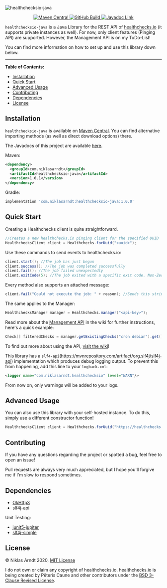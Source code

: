 ![healthchecksio-java](https://socialify.git.ci/niklas2810/healthchecksio-java/image?description=1&font=Source%20Code%20Pro&language=1&owner=1&pattern=Floating%20Cogs&theme=Dark)

<p align="center">
<a href="https://search.maven.org/artifact/com.niklasarndt/healthchecksio-java">
<img alt="Maven Central" src="https://img.shields.io/maven-central/v/com.niklasarndt/healthchecksio-java?logo=java&style=for-the-badge">
</a>
<a href="https://github.com/niklas2810/healthchecksio-java/actions">
<img alt="GitHub Build" src="https://img.shields.io/github/workflow/status/niklas2810/healthchecksio-java/Build%20Project?logo=github&style=for-the-badge">
</a>
<a href="https://niklas2810.github.io/healthchecksio-java/apidocs/">
<img alt="Javadoc Link" src="https://img.shields.io/badge/Javadocs-Link-yellow?style=for-the-badge">
</a>
</p>

`healthchecksio-java` is a Java Library for the REST API of [healthchecks.io](https://healthchecks.io/) (it supports private instances as well). 
For now, only client features (Pinging API) are supported. 
However, the Management API is on my ToDo-List!

You can find more information on how to set up and use this library down below.

<hr>

**Table of Contents:**

- [Installation](#installation)
- [Quick Start](#quick-start)
- [Advanced Usage](#advanced-usage)
- [Contributing](#contributing)
- [Dependencies](#dependencies)
- [License](#license)

## Installation

`healthchecksio-java` is available on [Maven Central](https://search.maven.org/artifact/com.niklasarndt/healthchecksio-java). You can find alternative importing methods (as well as direct download options) there.

The Javadocs of this project are available [here](https://niklas2810.github.io/healthchecksio-java/apidocs/).

Maven:
```xml
<dependency>
  <groupId>com.niklasarndt</groupId>
  <artifactId>healthchecksio-java</artifactId>
  <version>1.0.1</version>
</dependency>
```

Gradle:
```gradle
implementation 'com.niklasarndt:healthchecksio-java:1.0.0'
```

## Quick Start

Creating a Healthchecks client is quite straightforward.

```java
//Creates a new healthchecks.io pinging client for the specified UUID
HealthchecksClient client = Healthchecks.forUuid("<uuid>"); 
```

Use these commands to send events to healthchecks.io:

```java
client.start(); //The job has just begun
client.success(); //The job was completed successfully
client.fail(); //The job failed unexpectedly
client.exitCode(5); //The job exited with a specific exit code. Non-Zero exit codes will trigger alerts.
```

Every method also supports an attached message:

```java
client.fail("Could not execute the job: " + reason); //Sends this string to healthchecks.io, which will be visible on the dashboard
```

The same applies to the Manager:

```java
HealthchecksManager manager = Healthchecks.manager("<api-key>");
```

Read more about the [Management API](https://github.com/niklas2810/healthchecksio-java/wiki/Using-the-Manager)
in the wiki for further instructions, here's a quick example:

```java
Check[] filteredChecks = manager.getExistingChecks("cron debian").get(); //Retrieve all checks with tags "cron" and "debian"
```

To find out more about using the API, 
[visit the wiki](https://github.com/niklas2810/healthchecksio-java/wiki)!

This library has a `slf4-api`(https://mvnrepository.com/artifact/org.slf4j/slf4j-api) implementation which produces debug logging output. To prevent this from happening, add this line to your `logback.xml`:

```xml
<logger name="com.niklasarndt.healthchecksio" level="WARN"/>
```

From now on, only warnings will be added to your logs.


## Advanced Usage

You can also use this library with your self-hosted instance. To do this, simply use a different constructor function!

```java
HealthchecksClient client = Healthchecks.forUuid("https://healthchecks.example.com", "<uuid>"); 
```

## Contributing

If you have any questions regarding the project or spotted a bug, feel free to open an issue!

Pull requests are always very much appreciated, but I hope you'll forgive me if I'm slow to respond sometimes.

## Dependencies

- [OkHttp3](https://github.com/square/okhttp)
- [slf4j-api](https://mvnrepository.com/artifact/org.slf4j/slf4j-api)

Unit Testing:

- [junit5-jupiter](https://github.com/junit-team/junit5)
- [slf4j-simple](https://mvnrepository.com/artifact/org.slf4j/slf4j-simple)

## License

&copy; Niklas Arndt 2020, [MIT License](LICENSE.md)

I do not own or claim any copyright of healthchecks.io. 
healthchecks.io  is being created by Pēteris Caune and other contributors
under the [BSD 3-Clause Revised License](https://github.com/healthchecks/healthchecks/blob/master/LICENSE).